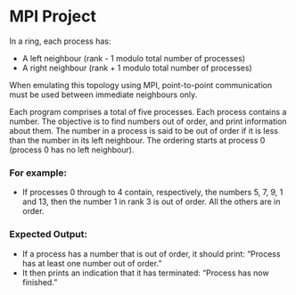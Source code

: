 # MPI Project 

In a ring, each process has:

- A left neighbour (rank - 1 modulo total number of processes)
- A right neighbour (rank + 1 modulo total number of processes)

When emulating this topology using MPI, point-to-point communication must be used between immediate neighbours only.

Each program comprises a total of five processes. Each process contains a number. The objective is to find numbers out of order, and print information about them. The number in a process is said to be out of order if it is less than the number in its left neighbour. The ordering starts at process 0 (process 0 has no left neighbour).

### For example: 
- If processes 0 through to 4 contain, respectively, the numbers 5, 7, 9, 1 and 13, then the number 1 in rank 3 is out of order. All the others are in order.

### Expected Output:

- If a process has a number that is out of order, it should print: “Process <rank> has at least one number out of order.”
- It then prints an indication that it has terminated: “Process <rank> has now finished.”
